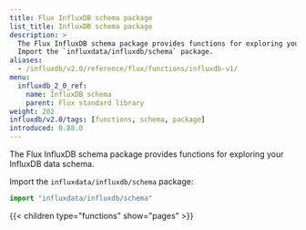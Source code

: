 ```yaml
---
title: Flux InfluxDB schema package
list_title: InfluxDB schema package
description: >
  The Flux InfluxDB schema package provides functions for exploring your InfluxDB data schema.
  Import the `influxdata/influxdb/schema` package.
aliases:
  - /influxdb/v2.0/reference/flux/functions/influxdb-v1/
menu:
  influxdb_2_0_ref:
    name: InfluxDB schema
    parent: Flux standard library
weight: 202
influxdb/v2.0/tags: [functions, schema, package]
introduced: 0.88.0
---
```


The Flux InfluxDB schema package provides functions for exploring your InfluxDB data schema.

Import the `influxdata/influxdb/schema` package:

```js
import "influxdata/influxdb/schema"
```

{{< children type="functions" show="pages" >}}
